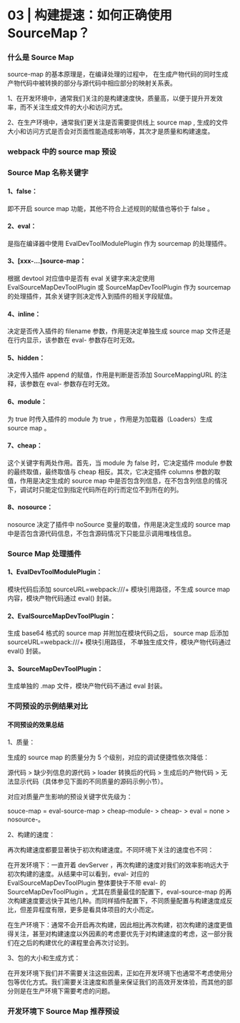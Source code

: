 # 03 | 构建提速：如何正确使用 SourceMap？


### 什么是 Source Map


source-map 的基本原理是，在编译处理的过程中，
在生成产物代码的同时生成产物代码中被转换的部分与源代码中相应部分的映射关系表。


1、在开发环境中，通常我们关注的是构建速度快，质量高，以便于提升开发效率，而不关注生成文件的大小和访问方式。


2、在生产环境中，通常我们更关注是否需要提供线上 source map , 
生成的文件大小和访问方式是否会对页面性能造成影响等，其次才是质量和构建速度。




### webpack 中的 source map 预设




### Source Map 名称关键字



#### 1、false：
即不开启 source map 功能，其他不符合上述规则的赋值也等价于 false 。

#### 2、eval：
是指在编译器中使用 EvalDevToolModulePlugin 作为 sourcemap 的处理插件。

#### 3、[xxx-...]source-map：
根据 devtool 对应值中是否有 eval 关键字来决定使用 EvalSourceMapDevToolPlugin 或 SourceMapDevToolPlugin 作为 sourcemap 的处理插件，其余关键字则决定传入到插件的相关字段赋值。

#### 4、inline：
决定是否传入插件的 filename 参数，作用是决定单独生成 source map 文件还是在行内显示，该参数在 eval- 参数存在时无效。

#### 5、hidden：
决定传入插件 append 的赋值，作用是判断是否添加 SourceMappingURL 的注释，该参数在 eval- 参数存在时无效。

#### 6、module：
为 true 时传入插件的 module 为 true ，作用是为加载器（Loaders）生成 source map 。

#### 7、cheap：
这个关键字有两处作用。首先，当 module 为 false 时，它决定插件 module 参数的最终取值，最终取值与 cheap 相反。其次，它决定插件 columns 参数的取值，作用是决定生成的 source map 中是否包含列信息，在不包含列信息的情况下，调试时只能定位到指定代码所在的行而定位不到所在的列。

#### 8、nosource：
nosource 决定了插件中 noSource 变量的取值，作用是决定生成的 source map 中是否包含源代码信息，不包含源码情况下只能显示调用堆栈信息。



### Source Map 处理插件


#### 1、EvalDevToolModulePlugin：
模块代码后添加 sourceURL=webpack:///+ 模块引用路径，不生成 source map 内容，模块产物代码通过 eval() 封装。

#### 2、EvalSourceMapDevToolPlugin：
生成 base64 格式的 source map 并附加在模块代码之后， source map 后添加 sourceURL=webpack:///+ 模块引用路径，
不单独生成文件，模块产物代码通过 eval() 封装。

#### 3、SourceMapDevToolPlugin：
生成单独的 .map 文件，模块产物代码不通过 eval 封装。



### 不同预设的示例结果对比


#### 不同预设的效果总结


1、质量：

生成的 source map 的质量分为 5 个级别，对应的调试便捷性依次降低：


源代码 > 缺少列信息的源代码 > loader 转换后的代码 > 生成后的产物代码 > 无法显示代码（具体参见下面的不同质量的源码示例小节）。

对应对质量产生影响的预设关键字优先级为： 

souce-map = eval-source-map > cheap-module- > cheap- > eval = none > nosource-。



2、构建的速度：

再次构建速度都要显著快于初次构建速度。不同环境下关注的速度也不同：

在开发环境下：一直开着 devServer ，再次构建的速度对我们的效率影响远大于初次构建的速度。从结果中可以看到，eval- 对应的 EvalSourceMapDevToolPlugin 整体要快于不带 eval- 的 SourceMapDevToolPlugin 。尤其在质量最佳的配置下，eval-source-map 的再次构建速度要远快于其他几种。而同样插件配置下，不同质量配置与构建速度成反比，但差异程度有限，更多是看具体项目的大小而定。

在生产环境下：通常不会开启再次构建，因此相比再次构建，初次构建的速度更值得关注，甚至对构建速度以外因素的考虑要优先于对构建速度的考虑，这一部分我们在之后的构建优化的课程里会再次讨论到。



3、包的大小和生成方式：

在开发环境下我们并不需要关注这些因素，正如在开发环境下也通常不考虑使用分包等优化方式。我们需要关注速度和质量来保证我们的高效开发体验，而其他的部分则是在生产环境下需要考虑的问题。




### 开发环境下 Source Map 推荐预设


